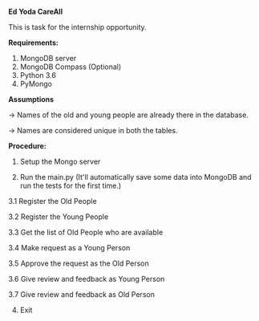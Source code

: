**Ed Yoda CareAll**

This is task for the internship opportunity.  
 
 **Requirements:**
 1. MongoDB server
 2. MongoDB Compass (Optional)
 2. Python 3.6
 3. PyMongo
 
 **Assumptions**

-> Names of the old and young people are already there in the database.

-> Names are considered unique in both the tables.
 
 **Procedure:**
 
 1. Setup the Mongo server
 
 2. Run the main.py (It'll automatically save some data into MongoDB and run the tests for the first time.)
 
 3.1 Register the Old People
 
 3.2 Register the Young People
 
 3.3 Get the list of Old People who are available
 
 3.4 Make request as a Young Person
 
 3.5 Approve the request as the Old Person
 
 3.6 Give review and feedback as Young Person
 
 3.7 Give review and feedback as Old Person
 
 4. Exit